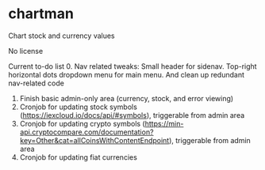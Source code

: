 # chartman

Chart stock and currency values

No license

Current to-do list
0. Nav related tweaks: Small header for sidenav. Top-right horizontal dots dropdown menu for main menu. And clean up redundant nav-related code
1. Finish basic admin-only area (currency, stock, and error viewing)
2. Cronjob for updating stock symbols (https://iexcloud.io/docs/api/#symbols), triggerable from admin area
3. Cronjob for updating crypto symbols (https://min-api.cryptocompare.com/documentation?key=Other&cat=allCoinsWithContentEndpoint), triggerable from admin area
4. Cronjob for updating fiat currencies